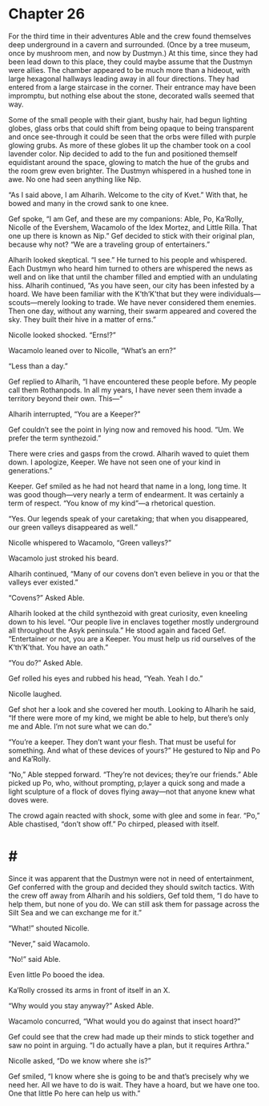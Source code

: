 # Chapter 26

For the third time in their adventures Able and the crew found themselves deep underground in a cavern and surrounded. (Once by a tree museum, once by mushroom men, and now by Dustmyn.) At this time, since they had been lead down to this place, they could maybe assume that the Dustmyn were allies. The chamber appeared to be much more than a hideout, with large hexagonal hallways leading away in all four directions. They had entered from a large staircase in the corner. Their entrance may have been impromptu, but nothing else about the stone, decorated walls seemed that way.

Some of the small people with their giant, bushy hair, had begun lighting globes, glass orbs that could shift from being opaque to being transparent and once see-through it could be seen that the orbs were filled with purple glowing grubs. As more of these globes lit up the chamber took on a cool lavender color. Nip decided to add to the fun and positioned themself equidistant around the space, glowing to match the hue of the grubs and the room grew even brighter. The Dustmyn whispered in a hushed tone in awe. No one had seen anything like Nip.

“As I said above, I am Alharih. Welcome to the city of Kvet.” With that, he bowed and many in the crowd sank to one knee.

Gef spoke, “I am Gef, and these are my companions: Able, Po, Ka’Rolly, Nicolle of the Evershem, Wacamolo of the Idex Mortez, and Little Rilla. That one up there is known as Nip.”
Gef decided to stick with their original plan, because why not? “We are a traveling group of entertainers.”

Alharih looked skeptical. “I see.” He turned to his people and whispered. Each Dustmyn who heard him turned to others are whispered the news as well and on like that until the chamber filled and emptied with an undulating hiss. Alharih continued, “As you have seen, our city has been infested by a hoard. We have been familiar with the K’th’K’that but they were individuals—scouts—merely looking to trade. We have never considered them enemies. Then one day, without any warning, their swarm appeared and covered the sky. They built their hive in a matter of erns.”

Nicolle looked shocked. “Erns!?”

Wacamolo leaned over to Nicolle, “What’s an ern?”

“Less than a day.”

Gef replied to Alharih, “I have encountered these people before. My people call them Rothanpods. In all my years, I have never seen them invade a territory beyond their own. This—“

Alharih interrupted, “You are a Keeper?”

Gef couldn’t see the point in lying now and removed his hood. “Um. We prefer the term synthezoid.”

There were cries and gasps from the crowd. Alharih waved to quiet them down. I apologize, Keeper. We have not seen one of your kind in generations.”

Keeper. Gef smiled as he had not heard that name in a long, long time. It was good though—very nearly a term of endearment. It was certainly a term of respect. “You know of my kind”—a rhetorical question.

“Yes. Our legends speak of your caretaking; that when you disappeared, our green valleys disappeared as well.”

Nicolle whispered to Wacamolo, “Green valleys?”

Wacamolo just stroked his beard.

Alharih continued, “Many of our covens don’t even believe in you or that the valleys ever existed.”

“Covens?” Asked Able.

Alharih looked at the child synthezoid with great curiosity, even kneeling down to his level. “Our people live in enclaves together mostly underground all throughout the Asyk peninsula.” He stood again and faced Gef. “Entertainer or not, you are a Keeper. You must help us rid ourselves of the K’th’K’that. You have an oath.”

“You do?” Asked Able.

Gef rolled his eyes and rubbed his head, “Yeah. Yeah I do.”

Nicolle laughed.

Gef shot her a look and she covered her mouth. Looking to Alharih he said, “If there were more of my kind, we might be able to help, but there’s only me and Able. I’m not sure what we can do.”

“You’re a keeper. They don’t want your flesh. That must be useful for something. And what of these devices of yours?” He gestured to Nip and Po and Ka’Rolly.

“No,” Able stepped forward. “They’re not devices; they’re our friends.” Able picked up Po, who, without prompting, p;layer a quick song and made a light sculpture of a flock of doves flying away—not that anyone knew what doves were.

The crowd again reacted with shock, some with glee and some in fear. “Po,” Able chastised, “don’t show off.” Po chirped, pleased with itself.

# # #

Since it was apparent that the Dustmyn were not in need of entertainment, Gef conferred with the group and decided they should switch tactics. With the crew off away from Alharih and his soldiers, Gef told them, “I do have to help them, but none of you do. We can still ask them for passage across the Silt Sea and we can exchange me for it.”

“What!” shouted Nicolle.

“Never,” said Wacamolo.

“No!” said Able.

Even little Po booed the idea.

Ka’Rolly crossed its arms in front of itself in an X.

“Why would you stay anyway?” Asked Able.

Wacamolo concurred, “What would you do against that insect hoard?”

Gef could see that the crew had made up their minds to stick together and saw no point in arguing. “I do actually have a plan, but it requires Arthra.”

Nicolle asked, “Do we know where she is?”

Gef smiled, “I know where she is going to be and that’s precisely why we need her. All we have to do is wait. They have a hoard, but we have one too. One that little Po here can help us with.”